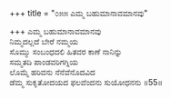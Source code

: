 +++
title = "೦೫೫ ಎಮ್ಮ ಬಹುಮಾನಾವಮಾನವು"

+++
ಎಮ್ಮ ಬಹುಮಾನಾವಮಾನವು  
ನಿಮ್ಮದಲ್ಲದೆ ಬೇರೆ ನಮ್ಮಯ  
ಸೊಮ್ಮು ಸಂಬಂಧದಲಿ ಹಿತವರ ಕಾಣೆ ನಾನಿನ್ನು   
ಸಮ್ಮತದಿ ಪಾಂಡವರಿಗಗ್ನಿಯ  
ಲೊಮ್ಮೆ ಹರಿವನು ನೆನೆವೆನೊದವಿದ    
ಡೆಮ್ಮ ಸುಕೃತೋದಯದ ಫಲವೆಂದನು ಸುಯೋಧನನು    ॥55॥